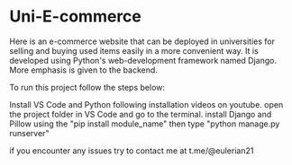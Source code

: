 # Uni-E-commerce
Here is an e-commerce website that can be deployed in universities for selling and buying used items easily in a more convenient way. It is developed using Python's web-development framework named Django. More emphasis is given to the backend.

To run this project follow the steps below:

Install VS Code and Python following installation videos on youtube.
open the project folder in VS Code and go to the terminal.
install Django and Pillow using the "pip install module_name" 
then type "python manage.py runserver" 


if you encounter any issues try to contact me at t.me/@eulerian21
